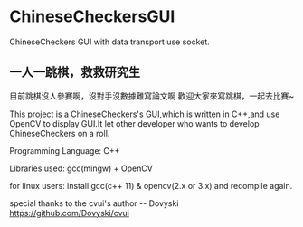 # ChineseCheckersGUI
ChineseCheckers GUI with data transport use socket.

## 一人一跳棋，救救研究生
目前跳棋沒人參賽啊，沒對手沒數據難寫論文啊
歡迎大家來寫跳棋，一起去比賽~

This project is a ChineseCheckers's GUI,which is written in C++,and use OpenCV to display GUI.It let other developer who wants to develop ChineseCheckers on a roll.

Programming Language:
C++

Libraries used:
gcc(mingw) + OpenCV

for linux users:
install gcc(c++ 11) & opencv(2.x or 3.x) and recompile again.

special thanks to the cvui's author -- Dovyski
https://github.com/Dovyski/cvui
